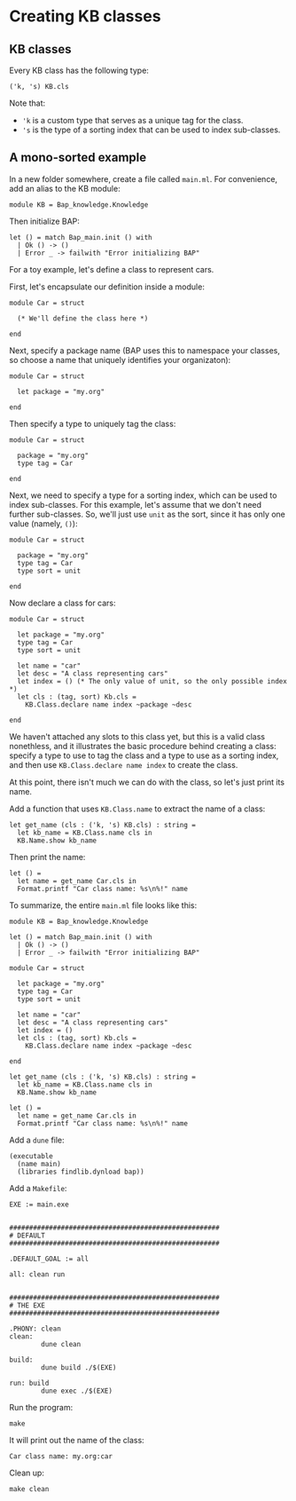 # Creating KB classes

## KB classes

Every KB class has the following type:

```
('k, 's) KB.cls
```

Note that:
* `'k` is a custom type that serves as a unique tag for the class.
* `'s` is the type of a sorting index that can be used to index sub-classes.


## A mono-sorted example

In a new folder somewhere, create a file called `main.ml`. For convenience, add an alias to the KB module:

```
module KB = Bap_knowledge.Knowledge
```

Then initialize BAP:

```
let () = match Bap_main.init () with
  | Ok () -> ()
  | Error _ -> failwith "Error initializing BAP"
```

For a toy example, let's define a class to represent cars.

First, let's encapsulate our definition inside a module:

```
module Car = struct

  (* We'll define the class here *)

end
```

Next, specify a package name (BAP uses this to namespace your classes, so choose a name that uniquely identifies your organizaton):

```
module Car = struct

  let package = "my.org"

end
```

Then specify a type to uniquely tag the class:

```
module Car = struct

  package = "my.org"
  type tag = Car

end
```

Next, we need to specify a type for a sorting index, which can be used to index sub-classes. For this example, let's assume that we don't need further sub-classes. So, we'll just use `unit` as the sort, since it has only one value (namely, `()`):

```
module Car = struct

  package = "my.org"
  type tag = Car
  type sort = unit

end
```

Now declare a class for cars:

```
module Car = struct

  let package = "my.org"
  type tag = Car
  type sort = unit

  let name = "car"
  let desc = "A class representing cars"
  let index = () (* The only value of unit, so the only possible index *)
  let cls : (tag, sort) Kb.cls =
    KB.Class.declare name index ~package ~desc

end
```

We haven't attached any slots to this class yet, but this is a valid class nonethless, and it illustrates the basic procedure behind creating a class: specify a type to use to tag the class and a type to use as a sorting index, and then use `KB.Class.declare name index` to create the class.

At this point, there isn't much we can do with the class, so let's just print its name.

Add a function that uses `KB.Class.name` to extract the name of a class:

```
let get_name (cls : ('k, 's) KB.cls) : string =
  let kb_name = KB.Class.name cls in
  KB.Name.show kb_name
```

Then print the name:

```
let () =
  let name = get_name Car.cls in
  Format.printf "Car class name: %s\n%!" name
```

To summarize, the entire `main.ml` file looks like this:

```
module KB = Bap_knowledge.Knowledge

let () = match Bap_main.init () with
  | Ok () -> ()
  | Error _ -> failwith "Error initializing BAP"

module Car = struct

  let package = "my.org"
  type tag = Car
  type sort = unit

  let name = "car"
  let desc = "A class representing cars"
  let index = ()
  let cls : (tag, sort) Kb.cls =
    KB.Class.declare name index ~package ~desc

end

let get_name (cls : ('k, 's) KB.cls) : string =
  let kb_name = KB.Class.name cls in
  KB.Name.show kb_name

let () =
  let name = get_name Car.cls in
  Format.printf "Car class name: %s\n%!" name
```

Add a `dune` file:

```
(executable
  (name main)
  (libraries findlib.dynload bap))
```

Add a `Makefile`:

```
EXE := main.exe


#####################################################
# DEFAULT
#####################################################

.DEFAULT_GOAL := all

all: clean run


#####################################################
# THE EXE
#####################################################

.PHONY: clean
clean:
        dune clean

build:
        dune build ./$(EXE)

run: build
        dune exec ./$(EXE)
```

Run the program:

```
make
```

It will print out the name of the class:

```
Car class name: my.org:car
```

Clean up:

```
make clean
```